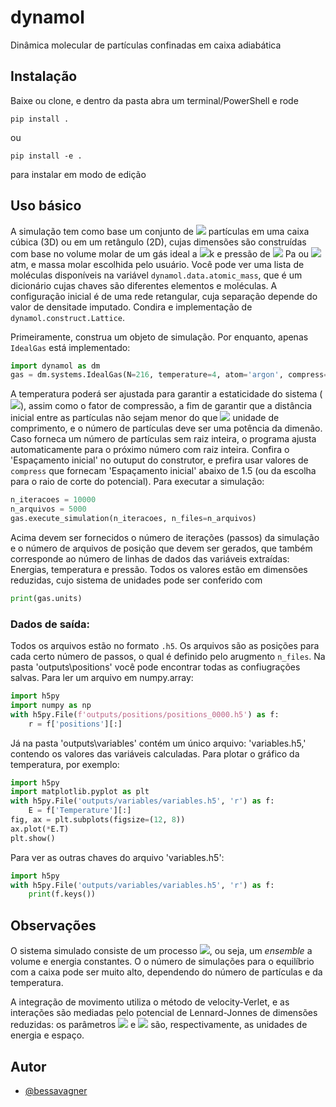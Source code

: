 # dynamol

 Dinâmica molecular de partículas confinadas em caixa adiabática

## Instalação

Baixe ou clone, e dentro da pasta abra um terminal/PowerShell e rode

 ~~~terminal
pip install .
 ~~~

ou

 ~~~terminal
pip install -e .
 ~~~

para instalar em modo de edição

## Uso básico

A simulação tem como base um conjunto de <img src="https://render.githubusercontent.com/render/math?math=\large N"> partículas em uma caixa cúbica (3D) ou em um retângulo (2D), cujas dimensões são construídas com base no volume molar de um gás ideal a <img src="https://render.githubusercontent.com/render/math?math=\large 273.15">k e pressão de <img src="https://render.githubusercontent.com/render/math?math=\large 101325"> Pa ou <img src="https://render.githubusercontent.com/render/math?math=\large 1"> atm, e massa molar escolhida pelo usuário. Você pode ver uma lista de moléculas disponíveis na variável ```dynamol.data.atomic_mass```, que é um dicionário cujas chaves são diferentes elementos e moléculas. A configuração inicial é de uma rede retangular, cuja separação depende do valor de densitade imputado. Condira e implementação de ```dynamol.construct.Lattice```.

Primeiramente, construa um objeto de simulação. Por enquanto, apenas ```IdealGas``` está implementado:

~~~python
import dynamol as dm
gas = dm.systems.IdealGas(N=216, temperature=4, atom='argon', compress=1.0, dim=2)
~~~

A temperatura poderá ser ajustada para garantir a estaticidade do sistema (<img src="https://render.githubusercontent.com/render/math?math=\large \vec{V}_{cm} = 0">), assim como o fator de compressão, a fim de garantir que a distância inicial entre as partículas não sejam menor do que <img src="https://render.githubusercontent.com/render/math?math=\large 1"> unidade de comprimento, e o número de partículas deve ser uma potência da dimenão. Caso forneca um número de partículas sem raiz inteira, o programa ajusta automaticamente para o próximo número com raiz inteira. Confira o 'Espaçamento inicial' no outuput do construtor, e prefira usar valores de ```compress``` que fornecam 'Espaçamento inicial' abaixo de 1.5 (ou da escolha para o raio de corte do potencial). Para executar a simulação:

~~~python
n_iteracoes = 10000
n_arquivos = 5000
gas.execute_simulation(n_iteracoes, n_files=n_arquivos)
~~~

Acima devem ser fornecidos o número de iterações (passos) da simulação e o número de arquivos de posição que devem ser gerados, que também corresponde ao número de linhas de dados das variáveis extraídas: Energias, temperatura e pressão. Todos os valores estão em dimensões reduzidas, cujo sistema de unidades pode ser conferido com

~~~python
print(gas.units)
~~~

### Dados de saída:

Todos os arquivos estão no formato ```.h5```. Os arquivos são as posições para cada certo número de passos, o qual é definido pelo arugmento ```n_files```. Na pasta 'outputs\positions\' você pode encontrar todas as confiugrações salvas. Para ler um arquivo em numpy.array:

~~~python
import h5py
import numpy as np
with h5py.File(f'outputs/positions/positions_0000.h5') as f:
    r = f['positions'][:]
~~~

Já na pasta 'outputs\variables\' contém um único arquivo: 'variables.h5,' contendo os valores das variáveis calculadas. Para plotar o gráfico da temperatura, por exemplo:

~~~python
import h5py
import matplotlib.pyplot as plt
with h5py.File('outputs/variables/variables.h5', 'r') as f:
    E = f['Temperature'][:]
fig, ax = plt.subplots(figsize=(12, 8))
ax.plot(*E.T)
plt.show()
~~~

Para ver as outras chaves do arquivo 'variables.h5':

~~~python
import h5py
with h5py.File('outputs/variables/variables.h5', 'r') as f:
    print(f.keys())
~~~

## Observações

O sistema simulado consiste de um processo <img src="https://render.githubusercontent.com/render/math?math=\large NVE">, ou seja, um *ensemble* a volume e energia constantes. O o número de simulações para o equilíbrio com a caixa pode ser muito alto, dependendo do número de partículas e da temperatura.

A integração de movimento utiliza o método de velocity-Verlet, e as interações são mediadas pelo potencial de Lennard-Jonnes de dimensões reduzidas: os parâmetros <img src="https://render.githubusercontent.com/render/math?math=\large \epsilon"> e <img src="https://render.githubusercontent.com/render/math?math=\large \sigma"> são, respectivamente, as unidades de energia e espaço.

## Autor

- [@bessavagner](https://github.com/bessavagner)
